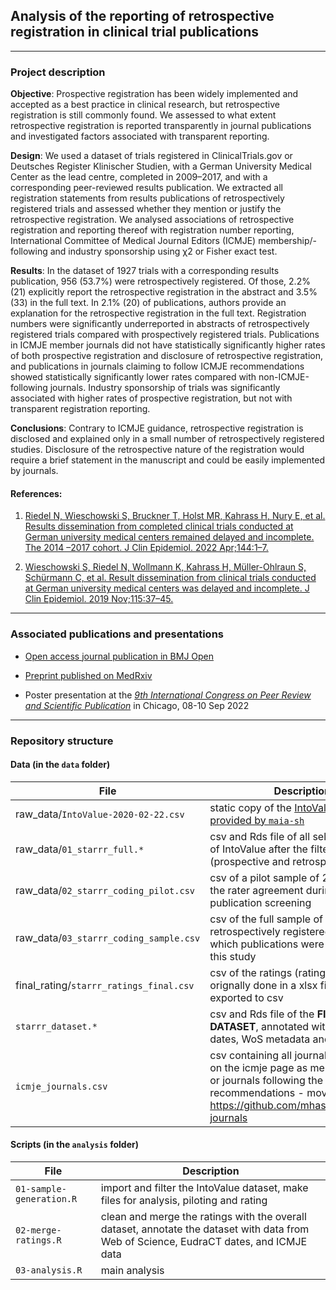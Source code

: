 ## Analysis of the reporting of retrospective registration in clinical trial publications

----------------------------------------------------
### Project description

__Objective__: Prospective registration has been widely implemented and accepted as a best practice in clinical research, but retrospective registration is still commonly found. We assessed to what extent retrospective registration is reported transparently in journal publications and investigated factors associated with transparent reporting.

__Design__: We used a dataset of trials registered in ClinicalTrials.gov or Deutsches Register Klinischer Studien, with a German University Medical Center as the lead centre, completed in 2009–2017, and with a corresponding peer-reviewed results publication. We extracted all registration statements from results publications of retrospectively registered trials and assessed whether they mention or justify the retrospective registration. We analysed associations of retrospective registration and reporting thereof with registration number reporting, International Committee of Medical Journal Editors (ICMJE) membership/-following and industry sponsorship using χ2 or Fisher exact test.

__Results__: In the dataset of 1927 trials with a corresponding results publication, 956 (53.7%) were retrospectively registered. Of those, 2.2% (21) explicitly report the retrospective registration in the abstract and 3.5% (33) in the full text. In 2.1% (20) of publications, authors provide an explanation for the retrospective registration in the full text. Registration numbers were significantly underreported in abstracts of retrospectively registered trials compared with prospectively registered trials. Publications in ICMJE member journals did not have statistically significantly higher rates of both prospective registration and disclosure of retrospective registration, and publications in journals claiming to follow ICMJE recommendations showed statistically significantly lower rates compared with non-ICMJE-following journals. Industry sponsorship of trials was significantly associated with higher rates of prospective registration, but not with transparent registration reporting.

__Conclusions__: Contrary to ICMJE guidance, retrospective registration is disclosed and explained only in a small number of retrospectively registered studies. Disclosure of the retrospective nature of the registration would require a brief statement in the manuscript and could be easily implemented by journals.

 
#### References:

1. [Riedel N, Wieschowski S, Bruckner T, Holst MR, Kahrass H, Nury E, et al. Results dissemination from completed clinical trials conducted at German university medical centers remained delayed and incomplete. The 2014 –2017 cohort. J Clin Epidemiol. 2022 Apr;144:1–7.](https://www.sciencedirect.com/science/article/pii/S0895435621004145)

2. [Wieschowski S, Riedel N, Wollmann K, Kahrass H, Müller-Ohlraun S, Schürmann C, et al. Result dissemination from clinical trials conducted at German university medical centers was delayed and incomplete. J Clin Epidemiol. 2019 Nov;115:37–45.](https://www.jclinepi.com/article/S0895-4356(21)00414-5/fulltext)

----------------------------------------------------
### Associated publications and presentations

* [Open access journal publication in BMJ Open](https://bmjopen.bmj.com/content/13/4/e069553)

* [Preprint published on MedRxiv](https://doi.org/10.1101/2022.10.09.22280784) 

* Poster presentation at the [_9th International Congress on Peer Review and Scientific Publication_](https://peerreviewcongress.org) in Chicago, 08-10 Sep 2022

----------------------------------------------------
### Repository structure

#### Data (in the `data` folder)
|File|Description|
|------|------|
|raw_data/`IntoValue-2020-02-22.csv`| static copy of the [IntoValue dataset provided by `maia-sh`](https://github.com/maia-sh/intovalue-data)|
|raw_data/`01_starrr_full.*`|csv and Rds file of all selected entries of IntoValue after the filtering (prospective and retrospective) |
|raw_data/`02_starrr_coding_pilot.csv`| csv of a pilot sample of 20 used to test the rater agreement during the publication screening|
|raw_data/`03_starrr_coding_sample.csv`| csv of the full sample of retrospectively registered trials for which publications were assessed in this study|
|final_rating/`starrr_ratings_final.csv`| csv of the ratings (ratings were orignally done in a xlsx file, which was exported to csv|
|`starrr_dataset.*`| csv and Rds file of the __FINAL DATASET__, annotated with EudraCT dates, WoS metadata and ICMJE data|
|`icmje_journals.csv`| csv containing all journals and listed on the icmje page as member journals or journals following the icmje recommendations - moved to https://github.com/mhaslberger/icmje-journals|

#### Scripts (in the `analysis` folder)
|File|Description|
|------|------|
|`01-sample-generation.R`| import and filter the IntoValue dataset, make files for analysis, piloting and rating|
|`02-merge-ratings.R`| clean and merge the ratings with the overall dataset, annotate the dataset with data from Web of Science, EudraCT dates, and ICMJE data|
|`03-analysis.R`| main analysis |
